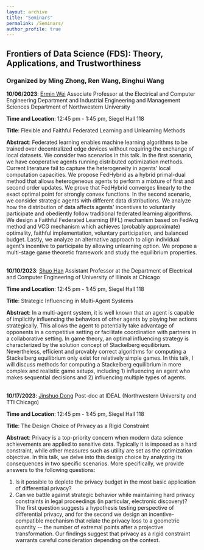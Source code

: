 ```yaml
---
layout: archive
title: "Seminars"
permalink: /Seminars/
author_profile: true
---
```


## Frontiers of Data Science (FDS): Theory, Applications, and Trustworthiness
### Organized by Ming Zhong, Ren Wang, Binghui Wang

**10/06/2023**: [Ermin Wei](http://users.eecs.northwestern.edu/~erminwei/) Associate Professor at the Electrical and Computer Engineering Department and Industrial Engineering and Management Sciences Department of Northwestern University

**Time and Location**: 12:45 pm - 1:45 pm, Siegel Hall 118

**Title**: Flexible and Faithful Federated Learning and Unlearning Methods

**Abstract**: Federated learning enables machine learning algorithms to be trained over decentralized edge devices without requiring the exchange of local datasets. We consider two scenarios in this talk. In the first scenario, we have cooperative agents running distributed optimization methods. Current literature fail to capture the heterogeneity in agents’ local computation capacities. We propose FedHybrid as a hybrid primal-dual method that allows heterogeneous agents to perform a mixture of first and second order updates.  We prove that FedHybrid converges linearly to the exact optimal point for strongly convex functions. In the second scenario, we consider strategic agents with different data distributions. We analyze how the distribution of data affects agents' incentives to voluntarily participate and obediently follow traditional federated learning algorithms. We design a Faithful Federated Learning (FFL) mechanism based on FedAvg method and VCG mechanism which achieves (probably approximate) optimality, faithful implementation, voluntary participation, and balanced budget. Lastly, we analyze an alternative approach to align individual agent’s incentive to participate by allowing unlearning option. We propose a multi-stage game theoretic framework and study the equilibrium properties.
<br/><br/>

**10/10/2023**: [Shuo Han](https://hanshuo.people.uic.edu/site/) Assistant Professor at the Department of Electrical and Computer Engineering of University of Illinois at Chicago

**Time and Location**: 12:45 pm - 1:45 pm, Siegel Hall 118

**Title**: Strategic Influencing in Multi-Agent Systems

**Abstract**: In a multi-agent system, it is well known that an agent is capable of implicitly influencing the behaviors of other agents by playing her actions strategically. This allows the agent to potentially take advantage of opponents in a competitive setting or facilitate coordination with partners in a collaborative setting. In game theory, an optimal influencing strategy is characterized by the solution concept of Stackelberg equilibrium. Nevertheless, efficient and provably correct algorithms for computing a Stackelberg equilibrium only exist for relatively simple games. In this talk, I will discuss methods for computing a Stackelberg equilibrium in more complex and realistic game setups, including 1) influencing an agent who makes sequential decisions and 2) influencing multiple types of agents.
<br/><br/>

**10/17/2023**: [Jinshuo Dong](https://www2.math.upenn.edu/~jinshuo/) Post-doc at IDEAL (Northwestern University and TTI Chicago)

**Time and Location**: 12:45 pm - 1:45 pm, Siegel Hall 118

**Title**: The Design Choice of Privacy as a Rigid Constraint

**Abstract**: Privacy is a top-priority concern when modern data science achievements are applied to sensitive data. Typically it is imposed as a hard constraint, while other measures such as utility are set as the optimization objective. In this talk, we delve into this design choice by analyzing its consequences in two specific scenarios. More specifically, we provide answers to the following questions:
1. Is it possible to deplete the privacy budget in the most basic application of differential privacy?
2. Can we battle against strategic behavior while maintaining hard privacy constraints in legal proceedings (in particular, electronic discovery)?
The first question suggests a hypothesis testing perspective of differential privacy, and for the second we design an incentive-compatible mechanism that relate the privacy loss to a geometric quantity -- the number of extremal points after a projective transformation. Our findings suggest that privacy as a rigid constraint warrants careful consideration depending on the context.
